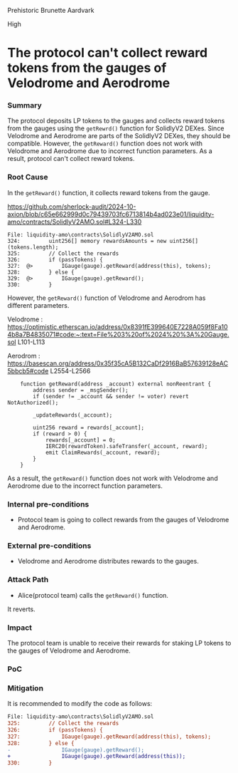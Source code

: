 Prehistoric Brunette Aardvark

High

# The protocol can't collect reward tokens from the gauges of Velodrome and Aerodrome

### Summary
The protocol deposits LP tokens to the gauges and collects reward tokens from the gauges using the `getRewrd()` function for SolidlyV2 DEXes. Since Velodrome and Aerodrome are parts of the SolidlyV2 DEXes, they should be compatible. However, the `getReward()` function does not work with Velodrome and Aerodrome due to incorrect function parameters. As a result, protocol can't collect reward tokens.

### Root Cause
In the `getReward()` function, it collects reward tokens from the gauge.

https://github.com/sherlock-audit/2024-10-axion/blob/c65e662999d0c79439703fc6713814b4ad023e01/liquidity-amo/contracts/SolidlyV2AMO.sol#L324-L330
```solidity
File: liquidity-amo\contracts\SolidlyV2AMO.sol
324:         uint256[] memory rewardsAmounts = new uint256[](tokens.length);
325:         // Collect the rewards
326:         if (passTokens) {
327:  @>         IGauge(gauge).getReward(address(this), tokens);
328:         } else {
329:  @>         IGauge(gauge).getReward();
330:         }
```

However, the `getReward()` function of Velodrome and Aerodrom has different parameters.

Velodrome : https://optimistic.etherscan.io/address/0x8391fE399640E7228A059f8Fa104b8a7B4835071#code:~:text=File%203%20of%2024%20%3A%20Gauge.sol L101-L113

Aerodrom : https://basescan.org/address/0x35f35cA5B132CaDf2916BaB57639128eAC5bbcb5#code L2554-L2566

```solidity
    function getReward(address _account) external nonReentrant {
        address sender = _msgSender();
        if (sender != _account && sender != voter) revert NotAuthorized();

        _updateRewards(_account);

        uint256 reward = rewards[_account];
        if (reward > 0) {
            rewards[_account] = 0;
            IERC20(rewardToken).safeTransfer(_account, reward);
            emit ClaimRewards(_account, reward);
        }
    }
```

As a result, the `getReward()` function does not work with Velodrome and Aerodrome due to the incorrect function parameters.

### Internal pre-conditions

- Protocol team is going to collect rewards from the gauges of Velodrome and Aerodrome. 

### External pre-conditions

- Velodrome and Aerodrome distributes rewards to the gauges.

### Attack Path

- Alice(protocol team) calls the `getReward()` function.

It reverts.

### Impact

The protocol team is unable to receive their rewards for staking LP tokens to the gauges of Velodrome and Aerodrome.

### PoC

### Mitigation

It is recommended to modify the code as follows:
```diff
File: liquidity-amo\contracts\SolidlyV2AMO.sol
325:         // Collect the rewards
326:         if (passTokens) {
327:             IGauge(gauge).getReward(address(this), tokens);
328:         } else {
-                IGauge(gauge).getReward();
+                IGauge(gauge).getReward(address(this));
330:         }
```